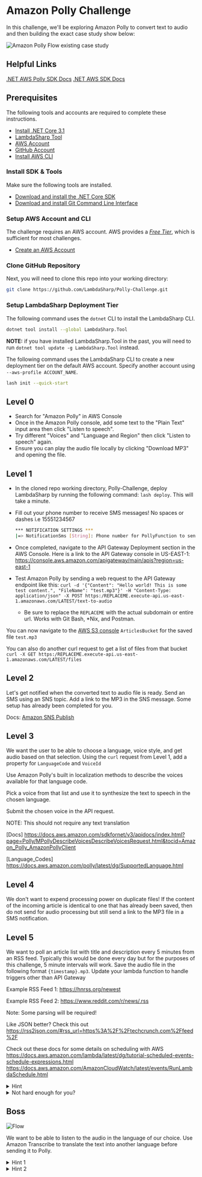 # Amazon Polly Challenge

In this challenge, we'll be exploring Amazon Polly to convert text to audio and then building the exact case study show below:

![Amazon Polly Flow existing case study](case-study.png)

## Helpful Links

[.NET AWS Polly SDK Docs](https://docs.aws.amazon.com/sdkfornet/v3/apidocs/index.html?page=Polly/MPollySynthesizeSpeechSynthesizeSpeechRequest.html&tocid=Amazon_Polly_AmazonPollyClient)
[.NET AWS SDK Docs](https://docs.aws.amazon.com/sdkfornet/v3/apidocs)

## Prerequisites

The following tools and accounts are required to complete these instructions.

- [Install .NET Core 3.1](https://www.microsoft.com/net/download)
- [LambdaSharp Tool](https://github.com/LambdaSharp/LambdaSharpTool)
- [AWS Account](https://aws.amazon.com/)
- [GitHub Account](https://github.com/)
- [Install AWS CLI](https://aws.amazon.com/cli/)

### Install SDK & Tools

Make sure the following tools are installed.

- [Download and install the .NET Core SDK](https://dotnet.microsoft.com/download)
- [Download and install Git Command Line Interface](https://git-scm.com/downloads)

### Setup AWS Account and CLI

The challenge requires an AWS account. AWS provides a [_Free Tier_](https://aws.amazon.com/free/), which is sufficient for most challenges.

- [Create an AWS Account](https://aws.amazon.com)

### Clone GitHub Repository

Next, you will need to clone this repo into your working directory:

```bash
git clone https://github.com/LambdaSharp/Polly-Challenge.git
```

### Setup LambdaSharp Deployment Tier

The following command uses the `dotnet` CLI to install the LambdaSharp CLI.

```bash
dotnet tool install --global LambdaSharp.Tool
```

**NOTE:** if you have installed LambdaSharp.Tool in the past, you will need to run `dotnet tool update -g LambdaSharp.Tool` instead.

The following command uses the LambdaSharp CLI to create a new deployment tier on the default AWS account. Specify another account using `--aws-profile ACCOUNT_NAME`.

```bash
lash init --quick-start
```

## Level 0

- Search for "Amazon Polly" in AWS Console
- Once in the Amazon Polly console, add some text to the "Plain Text" input area then click "Listen to speech".
- Try different "Voices" and "Language and Region" then click "Listen to speech" again.
- Ensure you can play the audio file locally by clicking "Download MP3" and opening the file.

## Level 1

- In the cloned repo working directory, Polly-Challenge, deploy LambdaSharp by running the following command: `lash deploy`. This will take a minute. 

- Fill out your phone number to receive SMS messages!  No spaces or dashes i.e 15551234567

  ```bash
  *** NOTIFICATION SETTINGS *** 
  |=> NotificationSms [String]: Phone number for PollyFunction to send SMS messages for Polly audio files:
  ```

- Once completed, navigate to the API Gateway Deployment section in the AWS Console.  Here is a link to the API Gateway console in US-EAST-1: https://console.aws.amazon.com/apigateway/main/apis?region=us-east-1
- Test Amazon Polly by sending a web request to the API Gateway endpoint like this: `curl -d '{"Content": "Hello world! This is some test content.", "FileName": "test.mp3"}' -H "Content-Type: application/json" -X POST https:/REPLACEME.execute-api.us-east-1.amazonaws.com/LATEST/text-to-audio` 
  - Be sure to replace the `REPLACEME` with the actual subdomain or entire url. Works with Git Bash, \*Nix, and Postman.

You can now navigate to the [AWS S3 console](https://s3.console.aws.amazon.com/s3/home?region=us-east-1) `ArticlesBucket` for the saved file `test.mp3`  

You can also do another curl request to get a list of files from that bucket `curl -X GET https:/REPLACEME.execute-api.us-east-1.amazonaws.com/LATEST/files`

## Level 2

Let's get notified when the converted text to audio file is ready. Send an SMS using an SNS topic. Add a link to the MP3 in the SNS message. Some setup has already been completed for you.

Docs: [Amazon SNS Publish](https://docs.aws.amazon.com/sdkfornet/v3/apidocs/index.html?page=SNS/MSNSPublishAsyncStringStringCancellationToken.html&tocid=Amazon_SimpleNotificationService_Amaz)

## Level 3

We want the user to be able to choose a language, voice style, and get audio based on that selection. Using the `curl` request from Level 1, add a property for `LanguageCode` and `VoiceId`

Use Amazon Polly's built in localization methods to describe the voices available for that language code.

Pick a voice from that list and use it to synthesize the text to speech in the chosen language.

Submit the chosen voice in the API request.

NOTE: This should not require any text translation

[Docs] https://docs.aws.amazon.com/sdkfornet/v3/apidocs/index.html?page=Polly/MPollyDescribeVoicesDescribeVoicesRequest.html&tocid=Amazon_Polly_AmazonPollyClient

[Language_Codes] https://docs.aws.amazon.com/polly/latest/dg/SupportedLanguage.html

## Level 4

We don't want to expend processing power on duplicate files! If the content of the incoming article is identical to one that has already been saved, then do not send for audio processing but still send a link to the MP3 file in a SMS notification.

## Level 5

We want to poll an article list with title and description every 5 minutes from an RSS feed. Typically this would be done every day but for the purposes of this challenge, 5 minute intervals will work. Save the audio file in the following format `{timestamp}.mp3`. Update your lambda function to handle triggers other than API Gateway

Example RSS Feed 1: https://hnrss.org/newest

Example RSS Feed 2: https://www.reddit.com/r/news/.rss

Note: Some parsing will be required!

Like JSON better? Check this out https://rss2json.com/#rss_url=https%3A%2F%2Ftechcrunch.com%2Ffeed%2F

Check out these docs for some details on scheduling with AWS
https://docs.aws.amazon.com/lambda/latest/dg/tutorial-scheduled-events-schedule-expressions.html
https://docs.aws.amazon.com/AmazonCloudWatch/latest/events/RunLambdaSchedule.html

<details><summary>Hint</summary>
Make a post request to the API Gateway endpoint with the content from the RSS feed.
</details>
<details><summary>Not hard enough for you?</summary>
Parse the article's html into plain text then convert it to an mp3.  This could be in the field: <code>content:encoded</code>
</details>

## Boss

![Flow](thanos.jpg)

We want to be able to listen to the audio in the language of our choice. Use Amazon Transcribe to translate the text into another language before sending it to Polly.

<details><summary>Hint 1</summary>
Polly and Transcribe are similar services. Use the existing definitions in the <code>Module.yml</code> for ideas.
</details>

<details><summary>Hint 2</summary>
No, this is the boss level!
</details>
